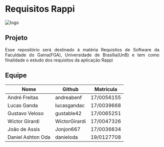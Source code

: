 # Requisitos Rappi

![logo](./imagens/rich-picture.jpg)

## Projeto

<p align="justify">Esse repositório será destinado à matéria Requisitos de Software da Faculdade do Gama(FGA), Universidade de Brasília(UnB) e tem como finalidade o estudo dos requisitos da aplicação Rappi</p>

## Equipe

| Nome              |Github         | Matrícula   |
|-------------------|---------------|-------------|
| André Freitas     | andreabenf    | 17/0056155  |
| Lucas Ganda       | lucasgandac   | 17/0039668  |
| Gustavo Veloso    | gustable42    | 17/0065251  |
| Wictor Girardi    | WictorGirardi | 17/0047326  |
| João de Assis     | Jonjon667     | 17/0036634  |
| Daniel Ashton Oda | danieloda     | 19/0127708  |
